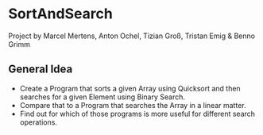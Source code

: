 # SortAndSearch

Project by Marcel Mertens, Anton Ochel, Tizian Groß, Tristan Emig & Benno Grimm
## General Idea
* Create a Program that sorts a given Array using Quicksort and then searches for a given Element using Binary Search. 
* Compare that to a Program that searches the Array in a linear matter.
* Find out for which of those programs is more useful for different search operations.
